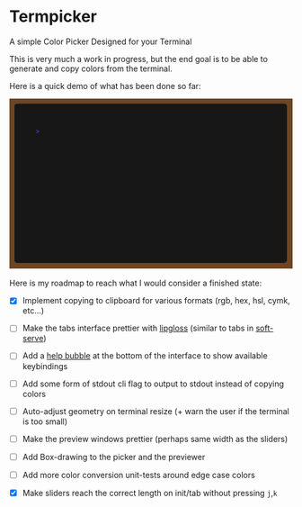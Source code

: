 # Termpicker

A simple Color Picker Designed for your Terminal

This is very much a work in progress, but the end goal is to be able to
generate and copy colors from the terminal.

Here is a quick demo of what has been done so far:
<div align="center">
  <img src="./assets/demo.gif" width="600" alt="Termpicker Demo"><br>
</div>

Here is my roadmap to reach what I would consider a finished state:

- [x] Implement copying to clipboard for various formats (rgb, hex, hsl, cymk, etc...)
- [ ] Make the tabs interface prettier with [lipgloss][1] (similar to tabs in [soft-serve][2])
- [ ] Add a [help bubble][3] at the bottom of the interface to show available keybindings
- [ ] Add some form of stdout cli flag to output to stdout instead of copying colors
- [ ] Auto-adjust geometry on terminal resize (+ warn the user if the terminal is too small)
- [ ] Make the preview windows prettier (perhaps same width as the sliders)
- [ ] Add Box-drawing to the picker and the previewer
- [ ] Add more color conversion unit-tests around edge case colors
- [X] Make sliders reach the correct length on init/tab without pressing `j`,`k`


[1]: https://github.com/charmbracelet/lipgloss
[2]: https://github.com/charmbracelet/soft-serve
[3]: https://github.com/charmbracelet/bubbles#help
